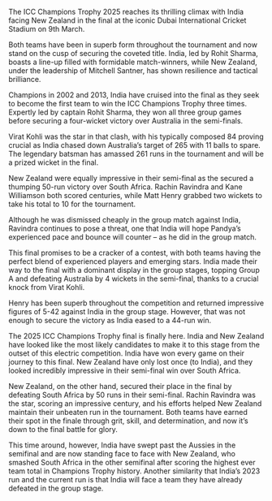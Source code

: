 The ICC Champions Trophy 2025 reaches its thrilling climax with India facing New Zealand in the final at the iconic Dubai International Cricket Stadium on 9th March.

Both teams have been in superb form throughout the tournament and now stand on the cusp of securing the coveted title. India, led by Rohit Sharma, boasts a line-up filled with formidable match-winners, while New Zealand, under the leadership of Mitchell Santner, has shown resilience and tactical brilliance.

Champions in 2002 and 2013, India have cruised into the final as they seek to become the first team to win the ICC Champions Trophy three times. Expertly led by captain Rohit Sharma, they won all three group games before securing a four-wicket victory over Australia in the semi-finals.

Virat Kohli was the star in that clash, with his typically composed 84 proving crucial as India chased down Australia’s target of 265 with 11 balls to spare. The legendary batsman has amassed 261 runs in the tournament and will be a prized wicket in the final.

New Zealand were equally impressive in their semi-final as the secured a thumping 50-run victory over South Africa. Rachin Ravindra and Kane Williamson both scored centuries, while Matt Henry grabbed two wickets to take his total to 10 for the tournament.

Although he was dismissed cheaply in the group match against India, Ravindra continues to pose a threat, one that India will hope Pandya’s experienced pace and bounce will counter – as he did in the group match.

This final promises to be a cracker of a contest, with both teams having the perfect blend of experienced players and emerging stars. India made their way to the final with a dominant display in the group stages, topping Group A and defeating Australia by 4 wickets in the semi-final, thanks to a crucial knock from Virat Kohli.

Henry has been superb throughout the competition and returned impressive figures of 5-42 against India in the group stage. However, that was not enough to secure the victory as India eased to a 44-run win.

The 2025 ICC Champions Trophy final is finally here. India and New Zealand have looked like the most likely candidates to make it to this stage from the outset of this electric competition. India have won every game on their journey to this final. New Zealand have only lost once (to India), and they looked incredibly impressive in their semi-final win over South Africa.

New Zealand, on the other hand, secured their place in the final by defeating South Africa by 50 runs in their semi-final. Rachin Ravindra was the star, scoring an impressive century, and his efforts helped New Zealand maintain their unbeaten run in the tournament. Both teams have earned their spot in the finale through grit, skill, and determination, and now it’s down to the final battle for glory.

This time around, however, India have swept past the Aussies in the semifinal and are now standing face to face with New Zealand, who smashed South Africa in the other semifinal after scoring the highest ever team total in Champions Trophy history. Another similarity that India’s 2023 run and the current run is that India will face a team they have already defeated in the group stage.


